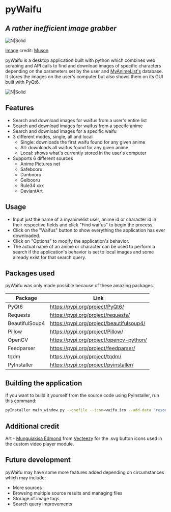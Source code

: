 # pyWaifu
## _A rather inefficient image grabber_

![N|Solid](https://i.imgur.com/OGwjR3p.png)

[Image](https://www.pixiv.net/en/artworks/108180903) credit: [Muson](https://www.pixiv.net/en/users/60300947)

pyWaifu is a desktop application built with python which combines web scraping and API calls to find and download images of specific characters depending on the parameters set by the user and [MyAnimeList's](https://myanimelist.net/) database.
It stores the images on the user's computer but also shows them on its GUI built with PyQt6.

![N|Solid](https://i.imgur.com/i1Xu8iH.png)

## Features

- Search and download images for waifus from a user's entire list
- Search and download images for waifus from a specifc anime
- Search and download images for a specific waifu
- 3 different modes, single, all and local
  * Single: downloads the first waifu found for any given anime
  * All: downloads all waifus found for any given anime
  * Local: shows what's currently stored in the user's computer
- Supports 6 different sources
  * Anime Pictures net
  * Safebooru
  * Danbooru
  * Gelbooru
  * Rule34 xxx
  * DeviantArt

## Usage

- Input just the name of a myanimelist user, anime id or character id in their respective fields and click "Find waifus" to begin the process.
- Click on the "Waifus" button to show everything the application has ever downloaded.
- Click on "Options" to modify the application's behavior.
- The actual name of an anime or character can be used to perform a search if the application's behavior is set to local images and some already exist for that search query.

## Packages used

pyWaifu was only made possible because of these amazing packages.

| Package | Link |
| ------ | ------ |
| PyQt6 | https://pypi.org/project/PyQt6/ |
| Requests | https://pypi.org/project/requests/ |
| BeautifulSoup4 | https://pypi.org/project/beautifulsoup4/ |
| Pillow | https://pypi.org/project/Pillow/ |
| OpenCV | https://pypi.org/project/opencv-python/ |
| Feedparser | https://pypi.org/project/feedparser/ |
| tqdm | https://pypi.org/project/tqdm/ |
| PyInstaller | https://pypi.org/project/pyinstaller/ |

## Building the application

If you want to build it yourself from the source code using PyInstaller, run this command:
```sh
pyInstaller main_window.py --onefile --icon=waifu.ico --add-data "resources;resources" --noconsole
```

## Additional credit

Art - [Mungujakisa Edmond](https://www.vecteezy.com/members/mungujakisa) from [Vecteezy](https://www.vecteezy.com) for the .svg button icons used in the custom video player module.

## Future development

pyWaifu may have some more features added depending on circumstances which may include:

- More sources
- Browsing multiple source results and managing files
- Storage of image tags
- Search query improvements
